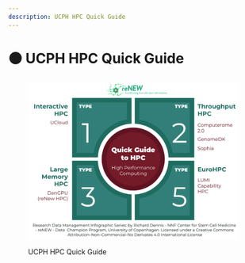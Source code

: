```yaml
---
description: UCPH HPC Quick Guide
---
```


# 🟠 UCPH HPC Quick Guide



<div data-full-width="true">

<figure><img src="../.gitbook/assets/HPC Guide.jpg" alt=""><figcaption><p>UCPH HPC Quick Guide</p></figcaption></figure>

</div>
